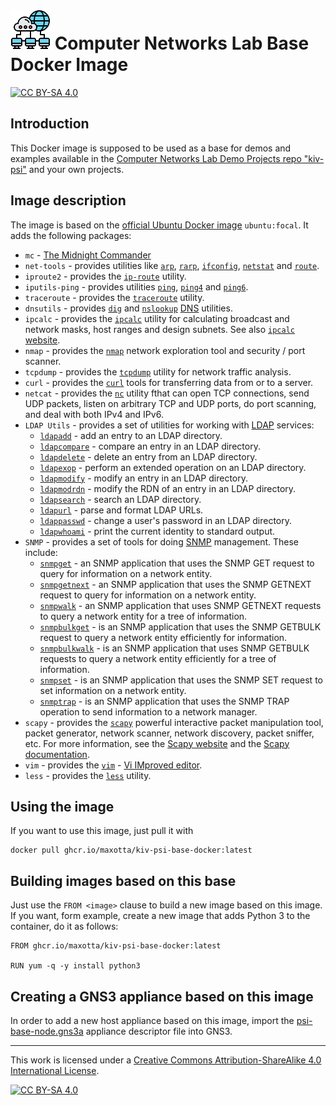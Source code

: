 # ![PSI Logo](images/icon-64-net.png) Computer Networks Lab Base Docker Image
[![CC BY-SA 4.0][cc-by-sa-shield]][cc-by-sa]

## Introduction

This Docker image is supposed to be used as a base for demos and examples available in the [Computer Networks Lab Demo Projects repo "kiv-psi"](https://github.com/maxotta/kiv-psi) and your own projects.

## Image description

The image is based on the [official Ubuntu Docker image](https://hub.docker.com/_/ubuntu) `ubuntu:focal`.
It adds the following packages:
* `mc` - [The Midnight Commander](https://en.wikipedia.org/wiki/Midnight_Commander)
* `net-tools` - provides utilities like [`arp`](http://manpages.ubuntu.com/manpages/focal/en/man8/arp.8.html), [`rarp`](http://manpages.ubuntu.com/manpages/focal/en/man8/rarp.8.html), [`ifconfig`](http://manpages.ubuntu.com/manpages/focal/en/man8/ifconfig.8.html), [`netstat`](http://manpages.ubuntu.com/manpages/focal/en/man8/netstat.8.html) and [`route`](http://manpages.ubuntu.com/manpages/focal/en/man8/route.8.html).
* `iproute2` - provides the [`ip-route`](http://manpages.ubuntu.com/manpages/focal/en/man8/ip-route.8.html) utility.
* `iputils-ping` - provides utilities [`ping`](http://manpages.ubuntu.com/manpages/focal/en/man8/ping.8.html), [`ping4`](http://manpages.ubuntu.com/manpages/focal/en/man8/ping4.8.html) and [`ping6`](http://manpages.ubuntu.com/manpages/focal/en/man8/ping6.8.html).
* `traceroute` - provides the [`traceroute`](http://manpages.ubuntu.com/manpages/focal/en/man1/traceroute.db.1.html) utility.
* `dnsutils` - provides [`dig`](http://manpages.ubuntu.com/manpages/focal/en/man1/dig.1.html) and [`nslookup`](http://manpages.ubuntu.com/manpages/focal/en/man1/nslookup.1.html) [DNS](https://en.wikipedia.org/wiki/Domain_Name_System) utilities.
* `ipcalc` - provides the [`ipcalc`](http://manpages.ubuntu.com/manpages/focal/en/man1/ipcalc.1.html) utility for calculating broadcast and network masks, host ranges and design subnets. See also [`ipcalc` website](http://jodies.de/ipcalc).
* `nmap` - provides the [`nmap`](http://manpages.ubuntu.com/manpages/focal/en/man1/nmap.1.html) network exploration tool and security / port scanner.
* `tcpdump` - provides the [`tcpdump`](http://manpages.ubuntu.com/manpages/focal/en/man8/tcpdump.8.html) utility for network traffic analysis.
* `curl` - provides the [`curl`](http://manpages.ubuntu.com/manpages/focal/en/man1/curl.1.html) tools for transferring data from or to a server.
* `netcat` - provides the [`nc`](http://manpages.ubuntu.com/manpages/focal/en/man1/nc.1.html) utility fthat can open TCP connections, send UDP packets, listen on arbitrary
     TCP and UDP ports, do port scanning, and deal with both IPv4 and IPv6.
* `LDAP Utils` - provides a set of utilities for working with [LDAP](https://en.wikipedia.org/wiki/Lightweight_Directory_Access_Protocol) services:
    * [`ldapadd`](http://manpages.ubuntu.com/manpages/focal/en/man1/ldapadd.1.html) - add an entry to an LDAP directory.
    * [`ldapcompare`](http://manpages.ubuntu.com/manpages/focal/en/man1/ldapcompare.1.html) - compare an entry in an LDAP directory.
    * [`ldapdelete`](http://manpages.ubuntu.com/manpages/focal/en/man1/ldapdelete.1.html) - delete an entry from an LDAP directory.
    * [`ldapexop`](http://manpages.ubuntu.com/manpages/focal/en/man1/ldapexop.1.html) - perform an extended operation on an LDAP directory.
    * [`ldapmodify`](http://manpages.ubuntu.com/manpages/focal/en/man1/ldapmodify.1.html) - modify an entry in an LDAP directory.
    * [`ldapmodrdn`](http://manpages.ubuntu.com/manpages/focal/en/man1/ldapmodrdn.1.html) - modify the RDN of an entry in an LDAP directory.
    * [`ldapsearch`](http://manpages.ubuntu.com/manpages/focal/en/man1/ldapsearch.1.html) - search an LDAP directory.
    * [`ldapurl`](http://manpages.ubuntu.com/manpages/focal/en/man1/ldapurl.1.html) - parse and format LDAP URLs.
    * [`ldappasswd`](http://manpages.ubuntu.com/manpages/focal/en/man1/ldappasswd.1.html) - change a user's password in an LDAP directory.
    * [`ldapwhoami`](http://manpages.ubuntu.com/manpages/focal/en/man1/ldapwhoami.1.html) - print the current identity to standard output.
* `SNMP` - provides a set of tools for doing [SNMP](https://en.wikipedia.org/wiki/Simple_Network_Management_Protocol) management. These include:
    * [`snmpget`](https://manpages.ubuntu.com/manpages/focal/man1/snmpget.1.html) - an SNMP application that uses the SNMP GET request to query for information on a network entity. 
    * [`snmpgetnext`](https://manpages.ubuntu.com/manpages/focal/man1/snmpgetnext.1.html) - an SNMP application that uses the SNMP GETNEXT request to query for information on a network entity.
    * [`snmpwalk`](https://manpages.ubuntu.com/manpages/focal/man1/snmpwalk.1.html) - an SNMP application that uses SNMP GETNEXT requests to query a network entity for a tree of information.
    * [`snmpbulkget`](https://manpages.ubuntu.com/manpages/focal/man1/snmpbulkget.1.html) - is an SNMP application that uses the SNMP GETBULK request to query a network entity efficiently for information.
    * [`snmpbulkwalk`](https://manpages.ubuntu.com/manpages/focal/man1/snmpbulkwalk.1.html) - is an SNMP application that uses SNMP GETBULK requests to query a network entity efficiently for a tree of information.
    * [`snmpset`](https://manpages.ubuntu.com/manpages/focal/man1/snmpset.1.html) - is an SNMP application that uses the SNMP SET request to set information on a network entity.
    * [`snmptrap`](https://manpages.ubuntu.com/manpages/focal/man1/snmptrap.1.html) - is an SNMP application that uses the SNMP TRAP operation to send information to a network manager.
* `scapy` - provides the [`scapy`](https://manpages.ubuntu.com/manpages/focal/man1/scapy.1.html) powerful interactive packet manipulation tool, packet generator, network scanner, network discovery, packet sniffer, etc. For more information, see the [Scapy website](https://scapy.net) and the [Scapy documentation](https://scapy.readthedocs.io/en/latest/).
* `vim` - provides the [`vim`](http://manpages.ubuntu.com/manpages/focal/en/man1/vim.1.html) - [Vi IMproved editor](https://en.wikipedia.org/wiki/Vim_(text_editor)).
* `less` - provides the [`less`](http://manpages.ubuntu.com/manpages/focal/en/man1/less.1.html) utility.

## Using the image

If you want to use this image, just pull it with
```
docker pull ghcr.io/maxotta/kiv-psi-base-docker:latest
```

## Building images based on this base

Just use the `FROM <image>` clause to build a new image based on this image. If you want, form example, create a new image that adds Python 3 to the container, do it as follows:

```
FROM ghcr.io/maxotta/kiv-psi-base-docker:latest

RUN yum -q -y install python3
```

## Creating a GNS3 appliance based on this image

In order to add a new host appliance based on this image, import the [psi-base-node.gns3a](psi-base-node.gns3a) appliance descriptor file into GNS3.

---

This work is licensed under a
[Creative Commons Attribution-ShareAlike 4.0 International License][cc-by-sa].

[![CC BY-SA 4.0][cc-by-sa-image]][cc-by-sa]

[cc-by-sa]: http://creativecommons.org/licenses/by-sa/4.0/
[cc-by-sa-image]: https://licensebuttons.net/l/by-sa/4.0/88x31.png
[cc-by-sa-shield]: https://img.shields.io/badge/License-CC%20BY--SA%204.0-lightgrey.svg
